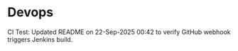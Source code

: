 # Devops

CI Test: Updated README on 22-Sep-2025 00:42 to verify GitHub webhook triggers Jenkins build.
